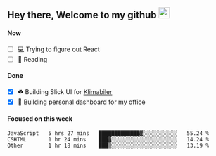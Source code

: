 ## Hey there, Welcome to my github <img src="https://media.giphy.com/media/hvRJCLFzcasrR4ia7z/giphy.gif" width="25px">

#### Now
- [ ] 💻 Trying to figure out React
- [ ] 📕 Reading

#### Done
- [x] ☘️ Building Slick UI for [Klimabiler](https://klimabiler.dk)
- [x] 🚀 Building personal dashboard for my office
 
 #### Focused on this week
<!--START_SECTION:waka-->

```text
JavaScript   5 hrs 27 mins   █████████████▓░░░░░░░░░░░   55.24 %
CSHTML       1 hr 24 mins    ███▓░░░░░░░░░░░░░░░░░░░░░   14.24 %
Other        1 hr 18 mins    ███▒░░░░░░░░░░░░░░░░░░░░░   13.19 %
```

<!--END_SECTION:waka-->

